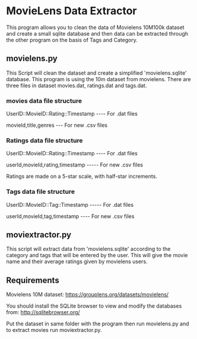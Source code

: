 # MovieLens Data Extractor

This program allows you to clean the data of Movielens 10M100k dataset and create a small sqlite database and then data can be extracted through the other program on the basis of Tags and Category.

## movielens.py

This Script will clean the dataset and create a simplified 'movielens.sqlite' database. This program is using the 10m dataset from movielens. There are three files in dataset movies.dat, ratings.dat and tags.dat.

### movies data file structure

UserID::MovieID::Rating::Timestamp ---- For .dat files

movieId,title,genres --- For new .csv files

### Ratings data file structure

UserID::MovieID::Rating::Timestamp ---- For .dat files

userId,movieId,rating,timestamp ----- For new .csv files

Ratings are made on a 5-star scale, with half-star increments.

### Tags data file structure

UserID::MovieID::Tag::Timestamp ----- For .dat files

userId,movieId,tag,timestamp ---- For new .csv files

## moviextractor.py

This script will extract data from 'movielens.sqlite' according to the category and tags that will be entered by the user. This will give the movie name and their average ratings given by movielens users.
  
## Requirements

Movielens 10M dataset: https://grouplens.org/datasets/movielens/

You should install the SQLite browser to view and modify the databases from:
http://sqlitebrowser.org/

Put the dataset in same folder with the program then run movielens.py and to extract movies run moviextractor.py.
 
